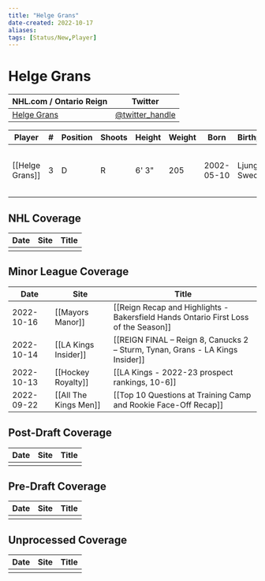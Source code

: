 ```yaml
---
title: "Helge Grans"
date-created: 2022-10-17
aliases: 
tags: [Status/New,Player]
---
```


# Helge Grans

| NHL.com / Ontario Reign | Twitter                                 |
| ----------------------- | --------------------------------------- |
| [Helge Grans]()           | [@twitter_handle](https://twitter.com/) | 

| Player | \#  | Position | Shoots | Height | Weight | Born | Birthplace | Draft |
| ------ | --- | -------- | ------ | ------ | ------ | ---- | ---------- | ----- |
| [[Helge Grans]] | 3 | D | R | 6' 3" | 205 | 2002-05-10 | Ljungby, Sweden | LAK 2nd RD, 2020 (35th)



## NHL  Coverage
| Date | Site | Title |
| ---- | ---- | ----- |
|      |      |       |



## Minor League Coverage
| Date | Site | Title |
| ---- | ---- | ----- |
| 2022-10-16 | [[Mayors Manor]] | [[Reign Recap and Highlights - Bakersfield Hands Ontario First Loss of the Season]]                                                                                                               |
| 2022-10-14 | [[LA Kings Insider]] | [[REIGN FINAL – Reign 8, Canucks 2 – Sturm, Tynan, Grans - LA Kings Insider]]
| 2022-10-13 | [[Hockey Royalty]] | [[LA Kings - 2022-23 prospect rankings, 10-6]]                                                                              |
| 2022-09-22 | [[All The Kings Men]] | [[Top 10 Questions at Training Camp and Rookie Face-Off Recap]]



## Post-Draft Coverage
| Date | Site | Title |
| ---- | ---- | ----- |
|      |      |       |



## Pre-Draft Coverage
| Date | Site | Title |
| ---- | ---- | ----- |
|      |      |       |


## Unprocessed Coverage
| Date | Site | Title |
| ---- | ---- | ----- |
|      |      |       |
